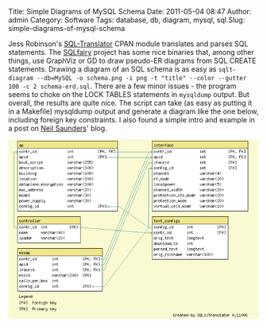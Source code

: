 Title: Simple Diagrams of MySQL Schema
Date: 2011-05-04 08:47
Author: admin
Category: Software
Tags: database, db, diagram, mysql, sql
Slug: simple-diagrams-of-mysql-schema

Jess Robinson's
[SQL-Translator](http://search.cpan.org/~jrobinson/SQL-Translator/) CPAN
module translates and parses SQL statements. The
[SQLfairy](http://sqlfairy.sourceforge.net/) project has some nice
binaries that, among other things, use GraphViz or GD to draw pseudo-ER
diagrams from SQL CREATE statements. Drawing a diagram of an SQL schema
is as easy as
`sqlt-diagram --db=MySQL -o schema.png -i png -t "title" --color --gutter 100 -c 2 schema-erd.sql`.
There are a few minor issues - the program seems to choke on the LOCK
TABLES statements in `mysqldump` output. But overall, the results are
quite nice. The script can take (as easy as putting it in a Makefile)
mysqldump output and generate a diagram like the one below, including
foreign key constraints. I also found a simple intro and example in a
post on [Neil
Saunders](http://nsaunders.wordpress.com/2009/01/11/easy-visualisation-of-database-schemas-using-sqlfairy/)'
blog.

![sqlfairy output](/GFX/sqlfairy.png)
